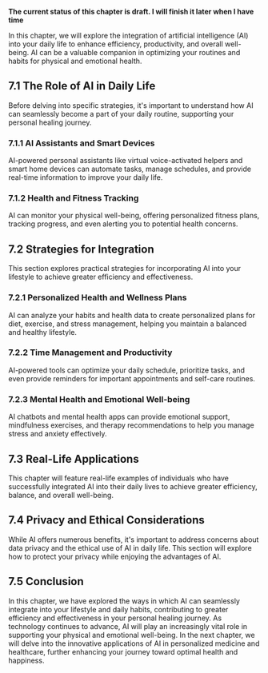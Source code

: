 **The current status of this chapter is draft. I will finish it later when I have time**

In this chapter, we will explore the integration of artificial intelligence (AI) into your daily life to enhance efficiency, productivity, and overall well-being. AI can be a valuable companion in optimizing your routines and habits for physical and emotional health.

7.1 **The Role of AI in Daily Life**
------------------------------------

Before delving into specific strategies, it's important to understand how AI can seamlessly become a part of your daily routine, supporting your personal healing journey.

### 7.1.1 **AI Assistants and Smart Devices**

AI-powered personal assistants like virtual voice-activated helpers and smart home devices can automate tasks, manage schedules, and provide real-time information to improve your daily life.

### 7.1.2 **Health and Fitness Tracking**

AI can monitor your physical well-being, offering personalized fitness plans, tracking progress, and even alerting you to potential health concerns.

7.2 **Strategies for Integration**
----------------------------------

This section explores practical strategies for incorporating AI into your lifestyle to achieve greater efficiency and effectiveness.

### 7.2.1 **Personalized Health and Wellness Plans**

AI can analyze your habits and health data to create personalized plans for diet, exercise, and stress management, helping you maintain a balanced and healthy lifestyle.

### 7.2.2 **Time Management and Productivity**

AI-powered tools can optimize your daily schedule, prioritize tasks, and even provide reminders for important appointments and self-care routines.

### 7.2.3 **Mental Health and Emotional Well-being**

AI chatbots and mental health apps can provide emotional support, mindfulness exercises, and therapy recommendations to help you manage stress and anxiety effectively.

7.3 **Real-Life Applications**
------------------------------

This chapter will feature real-life examples of individuals who have successfully integrated AI into their daily lives to achieve greater efficiency, balance, and overall well-being.

7.4 **Privacy and Ethical Considerations**
------------------------------------------

While AI offers numerous benefits, it's important to address concerns about data privacy and the ethical use of AI in daily life. This section will explore how to protect your privacy while enjoying the advantages of AI.

7.5 **Conclusion**
------------------

In this chapter, we have explored the ways in which AI can seamlessly integrate into your lifestyle and daily habits, contributing to greater efficiency and effectiveness in your personal healing journey. As technology continues to advance, AI will play an increasingly vital role in supporting your physical and emotional well-being. In the next chapter, we will delve into the innovative applications of AI in personalized medicine and healthcare, further enhancing your journey toward optimal health and happiness.
